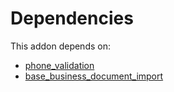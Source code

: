 # Dependencies

This addon depends on:

- [phone_validation](https://github.com/bringout/oca-ocb-core/tree/9d67cf00c06114fd0d5a87a06a485b3dabf57e2b/odoo-bringout-oca-ocb-phone_validation)
- [base_business_document_import](https://github.com/bringout/oca-edi)
